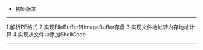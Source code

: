 * 初始版本
**********************************
1.解析PE格式
2.实现FileBuffer转ImageBuffer存盘
3.实现文件地址转内存地址计算
4.实现从文件中添加ShellCode
**************************************
